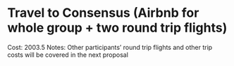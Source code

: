 # Travel to Consensus (Airbnb for whole group + two round trip flights)

Cost: 2003.5
Notes: Other participants’ round trip flights and other trip costs will be covered in the next proposal